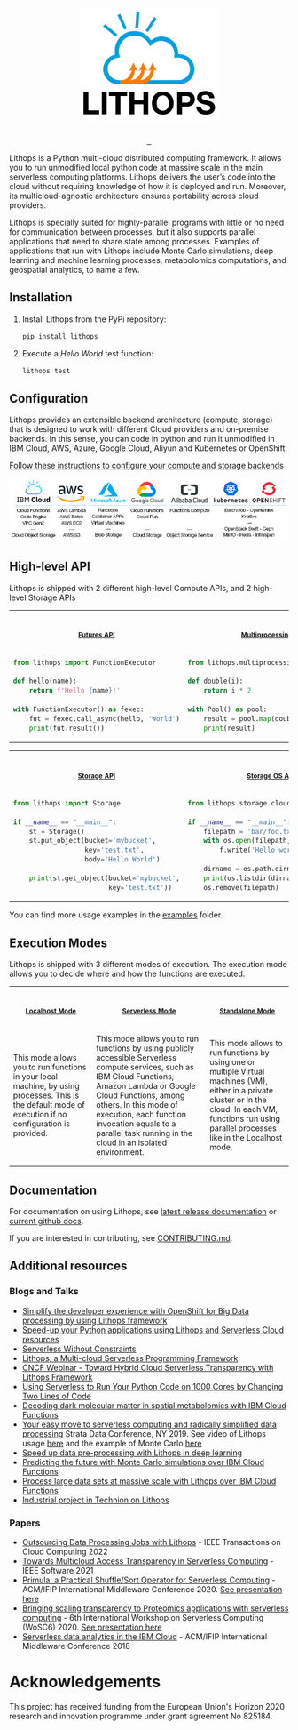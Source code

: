 <p align="center">
  <a href="http://lithops.cloud">
    <h1 id='lithops' align="center"><img src="docs/_static/lithops_logo_readme.png" alt="Lithops" title="Lightweight Optimized Processing"/></h1>
  </a>
</p>

<p align="center">
  <a aria-label="License" href="https://github.com/lithops-cloud/lithops/blob/master/LICENSE">
    <img alt="" src="https://img.shields.io/github/license/lithops-cloud/lithops?style=for-the-badge&labelColor=000000">
  </a>
  <a aria-label="PyPi" href="https://pypi.org/project/lithops/">
    <img alt="" src="https://img.shields.io/pypi/v/lithops?style=for-the-badge&labelColor=000000">
  </a>
  <a aria-label="Python" href="#lithops">
    <img alt="" src="https://img.shields.io/pypi/pyversions/lithops?style=for-the-badge&labelColor=000000">
  </a>
</p>

Lithops is a Python multi-cloud distributed computing framework. It allows you to run unmodified local python code at massive scale in the main
serverless computing platforms. Lithops delivers the user’s code into the cloud without requiring knowledge of how it is deployed and run. Moreover, its multicloud-agnostic architecture ensures portability across cloud providers.

Lithops is specially suited for highly-parallel programs with little or no need for communication between processes, but it also supports parallel applications that need to share state among processes. Examples of applications that run with Lithops include Monte Carlo simulations, deep learning and machine learning processes, metabolomics computations, and geospatial analytics, to name a few.


## Installation

1. Install Lithops from the PyPi repository:

    ```bash
    pip install lithops
    ```

2. Execute a *Hello World* test function:
  
   ```bash
   lithops test
   ```

## Configuration
Lithops provides an extensible backend architecture (compute, storage) that is designed to work with different Cloud providers and on-premise backends. In this sense, you can code in python and run it unmodified in IBM Cloud, AWS, Azure, Google Cloud, Aliyun and Kubernetes or OpenShift.

[Follow these instructions to configure your compute and storage backends](config/)

<p align="center">
<a href="config/README.md#compute-and-storage-backends">
<img src="docs/source/images/multicloud.jpg" alt="Multicloud Lithops" title="Multicloud Lithops"/>
</a>
</p>


## High-level API

Lithops is shipped with 2 different high-level Compute APIs, and 2 high-level Storage APIs


<table>
<tr>
<th align="center">
<img width="441" height="1px">
<p> 
<small>
<a href="docs/api_futures.md">Futures API</a>
</small>
</p>
</th>
<th align="center">
<img width="441" height="1px">
<p> 
<small>
<a href="docs/source/api_multiprocessing.rst">Multiprocessing API</a>
</small>
</p>
</th>
</tr>

<tr>
<td>

```python
from lithops import FunctionExecutor

def hello(name):
    return f'Hello {name}!'

with FunctionExecutor() as fexec:
    fut = fexec.call_async(hello, 'World')
    print(fut.result())
```
</td>
<td>

```python
from lithops.multiprocessing import Pool

def double(i):
    return i * 2

with Pool() as pool:
    result = pool.map(double, [1, 2, 3, 4])
    print(result)
```
</td>
</tr>

</table>


<table>
<tr>
<th align="center">
<img width="441" height="1px">
<p> 
<small>
<a href="docs/api_storage.md">Storage API</a>
</small>
</p>
</th>
<th align="center">
<img width="441" height="1px">
<p> 
<small>
<a href="docs/source/api_storage_os.rst">Storage OS API</a>
</small>
</p>
</th>
</tr>

<tr>
<td>

```python
from lithops import Storage

if __name__ == "__main__":
    st = Storage()
    st.put_object(bucket='mybucket',
                  key='test.txt',
                  body='Hello World')

    print(st.get_object(bucket='mybucket',
                        key='test.txt'))
```
</td>
<td>

```python
from lithops.storage.cloud_proxy import os

if __name__ == "__main__":
    filepath = 'bar/foo.txt'
    with os.open(filepath, 'w') as f:
        f.write('Hello world!')

    dirname = os.path.dirname(filepath)
    print(os.listdir(dirname))
    os.remove(filepath)
```
</td>
</tr>

</table>

You can find more usage examples in the [examples](/examples) folder.

## Execution Modes

Lithops is shipped with 3 different modes of execution. The execution mode allows you to decide where and how the functions are executed.

<table>
<tr>
<th align="center">
<img width="441" height="1px">
<p>
<small>
<a href="docs/source/execution_modes.rst#localhost-mode">Localhost Mode</a>
</small>
</p>
</th>
<th align="center">
<img width="441" height="1px">
<p>
<small>
<a href="docs/source/execution_modes.rst#serverless-mode">Serverless Mode</a>
</small>
<small>
</small>
</p>
</th>
<th align="center">
<img width="441" height="1px">
<p>
<small>
<a href="docs/source/execution_modes.rst#standalone-mode">Standalone Mode</a>
</small>
</p>
</th>
</tr>
<tr>
<td>

This mode allows you to run functions in your local machine, by using processes. This is the default mode of execution if no configuration is provided.

</td>
<td>

This mode allows you to run functions by using publicly accessible Serverless compute services, such as IBM Cloud Functions, Amazon Lambda or Google Cloud Functions, among others. In this mode of execution, each function invocation equals to a parallel task running in the cloud in an isolated environment.

</td>

<td>

This mode allows to run functions by using one or multiple Virtual machines (VM), either in a private cluster or in the cloud. In each VM, functions run using parallel processes like in the Localhost mode.

</td>
</tr>
</table>

## Documentation

For documentation on using Lithops, see [latest release documentation](https://lithops-cloud.github.io/docs/) or [current github docs](docs/user_guide.md).

If you are interested in contributing, see [CONTRIBUTING.md](./CONTRIBUTING.md).

## Additional resources

### Blogs and Talks
* [Simplify the developer experience with OpenShift for Big Data processing by using Lithops framework](https://medium.com/@gvernik/simplify-the-developer-experience-with-openshift-for-big-data-processing-by-using-lithops-framework-d62a795b5e1c)
* [Speed-up your Python applications using Lithops and Serverless Cloud resources](https://itnext.io/speed-up-your-python-applications-using-lithops-and-serverless-cloud-resources-a64beb008bb5)
* [Serverless Without Constraints](https://www.ibm.com/cloud/blog/serverless-without-constraints)
* [Lithops, a Multi-cloud Serverless Programming Framework](https://itnext.io/lithops-a-multi-cloud-serverless-programming-framework-fd97f0d5e9e4)
* [CNCF Webinar - Toward Hybrid Cloud Serverless Transparency with Lithops Framework](https://www.youtube.com/watch?v=-uS-wi8CxBo)
* [Using Serverless to Run Your Python Code on 1000 Cores by Changing Two Lines of Code](https://www.ibm.com/cloud/blog/using-serverless-to-run-your-python-code-on-1000-cores-by-changing-two-lines-of-code)
* [Decoding dark molecular matter in spatial metabolomics with IBM Cloud Functions](https://www.ibm.com/cloud/blog/decoding-dark-molecular-matter-in-spatial-metabolomics-with-ibm-cloud-functions)
* [Your easy move to serverless computing and radically simplified data processing](https://www.slideshare.net/gvernik/your-easy-move-to-serverless-computing-and-radically-simplified-data-processing-238929020) Strata Data Conference, NY 2019. See video of Lithops usage [here](https://www.youtube.com/watch?v=EYa95KyYEtg&list=PLpR7f3Www9KCjYisaG7AMaR0C2GqLUh2G&index=3&t=0s) and the example of Monte Carlo [here](https://www.youtube.com/watch?v=vF5HI2q5VKw&list=PLpR7f3Www9KCjYisaG7AMaR0C2GqLUh2G&index=2&t=0s)
* [Speed up data pre-processing with Lithops in deep learning](https://developer.ibm.com/patterns/speed-up-data-pre-processing-with-pywren-in-deep-learning/)
* [Predicting the future with Monte Carlo simulations over IBM Cloud Functions](https://www.ibm.com/cloud/blog/monte-carlo-simulations-with-ibm-cloud-functions)
* [Process large data sets at massive scale with Lithops over IBM Cloud Functions](https://www.ibm.com/cloud/blog/process-large-data-sets-massive-scale-pywren-ibm-cloud-functions)
* [Industrial project in Technion on Lithops](http://www.cs.technion.ac.il/~cs234313/projects_sites/W19/04/site/)

### Papers

* [Outsourcing Data Processing Jobs with Lithops](https://ieeexplore.ieee.org/document/9619947) - IEEE Transactions on Cloud Computing 2022
* [Towards Multicloud Access Transparency in Serverless Computing](https://www.computer.org/csdl/magazine/so/5555/01/09218932/1nMMkpZ8Ko8) - IEEE Software 2021
* [Primula: a Practical Shuffle/Sort Operator for Serverless Computing](https://dl.acm.org/doi/10.1145/3429357.3430522) - ACM/IFIP International Middleware Conference 2020. [See presentation here](https://www.youtube.com/watch?v=v698iu5YfWM)
* [Bringing scaling transparency to Proteomics applications with serverless computing](https://dl.acm.org/doi/abs/10.1145/3429880.3430101) - 6th International Workshop on Serverless Computing (WoSC6) 2020. [See presentation here](https://www.serverlesscomputing.org/wosc6/#p10)
* [Serverless data analytics in the IBM Cloud](https://dl.acm.org/citation.cfm?id=3284029) - ACM/IFIP International Middleware Conference 2018


# Acknowledgements
This project has received funding from the European Union's Horizon 2020 research and innovation programme under grant agreement No 825184.
